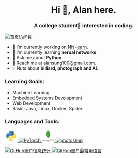 <h1 align="center">Hi 👋, Alan here.</h1>
<h3 align="center">A college student🐼 interested in coding.</h3>


![首页访问数](https://komarev.com/ghpvc/?username=ALLezSung)

- 🔭 I’m currently working on [NN-learn](https://github.com/ALLezSung/NN-learn).
- 🌱 I’m currently learning **nerual networks**.
- 💬 Ask me about **Python**.
- 📧 Reach me at alansung100@gmail.com.
- 💡 Nuts about **billiard, photograph and AI**.

### Learning Goals:
- Machine Learning
- Embedded Systems Development
- Web Development
- Basic: Java, Linux, Docker, Spider.

### Languages and Tools:
<a href="https://www.python.org" target="_blank"> <img src="https://raw.githubusercontent.com/devicons/devicon/master/icons/python/python-original.svg" alt="python" width="40" height="40"/>
<a href="https://pytorch.org" target="_blank"> <img src="https://pytorch.org/assets/images/logo-icon.svg" alt="PyTorch" width="40" height="40"/>
<a href="https://www.mongodb.com/" target="_blank"> <img src="https://raw.githubusercontent.com/devicons/devicon/master/icons/mongodb/mongodb-original-wordmark.svg" alt="mongodb" width="40" height="40"/>
<a href="https://helpx.adobe.com/" target="_blank"> <img src="https://helpx.adobe.com/content/dam/help/mnemonics/ps_cc_app_RGB.svg" alt="photoshop" width="40" height="40"/>


![GitHub账户信息统计](https://github-readme-stats.vercel.app/api?username=ALLezSung&show_icons=true&theme=tokyonight)
![GitHub账户最常用语言](https://github-stats.ubrong.com/api/top-langs/?username=ALLezSung&layout=compact&theme=tokyonight)
